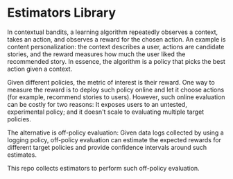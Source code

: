 # Estimators Library

In contextual bandits, a learning algorithm repeatedly observes a context, takes an action, and observes a reward for the chosen action. An example is content personalization: the context describes a user, actions are candidate stories, and the reward measures how much the user liked the recommended story. In essence, the algorithm is a policy that picks the best action given a context.

Given different policies, the metric of interest is their reward. One way to measure the reward is to deploy such policy online and let it choose actions (for example, recommend stories to users). However, such online evaluation can be costly for two reasons: It exposes users to an untested, experimental policy; and it doesn't scale to evaluating multiple target policies.

The alternative is off-policy evaluation: Given data logs collected by using a logging policy, off-policy evaluation can estimate the expected rewards for different target policies and provide confidence intervals around such estimates.

This repo collects estimators to perform such off-policy evaluation.

